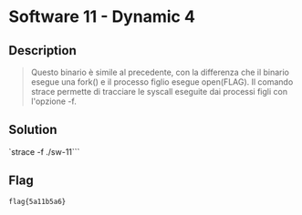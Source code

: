 # Software 11 - Dynamic 4

## Description
> Questo binario è simile al precedente, con la differenza che il binario esegue una fork() e il processo figlio esegue open(FLAG). 
Il comando strace permette di tracciare le syscall eseguite dai processi figli con l'opzione -f.

## Solution
`strace -f ./sw-11```

## Flag
`flag{5a11b5a6}`
